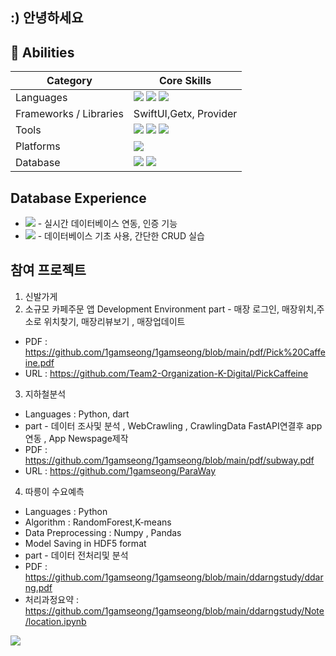 ## :) 안녕하세요 



## 💪 Abilities

| Category       | Core Skills                       |
|----------------|-----------------------------------|
| Languages      | <img src="https://img.shields.io/badge/swift-%23FA7343.svg?&style=for-the-badge&logo=swift&logoColor=white" /> <img src="https://img.shields.io/badge/python-%233776AB.svg?&style=for-the-badge&logo=python&logoColor=white" /> <img src="https://img.shields.io/badge/dart-%230175C2.svg?&style=for-the-badge&logo=dart&logoColor=white" /> 
| Frameworks / Libraries   | SwiftUI,Getx, Provider            |
| Tools          | <img src="https://img.shields.io/badge/github-%23181717.svg?&style=for-the-badge&logo=github&logoColor=white" /> <img src="https://img.shields.io/badge/xcode-%231575F9.svg?&style=for-the-badge&logo=xcode&logoColor=white" />  <img src="https://img.shields.io/badge/visual%20studio%20code-%23007ACC.svg?&style=for-the-badge&logo=visual%20studio%20code&logoColor=black" />              |
|Platforms  | <img src="https://img.shields.io/badge/flutter-%2302569B.svg?&style=for-the-badge&logo=flutter&logoColor=white" />     |
|Database          |      <img src="https://img.shields.io/badge/mysql-%234479A1.svg?&style=for-the-badge&logo=mysql&logoColor=white" />  <img src="https://img.shields.io/badge/sqlite-%23003B57.svg?&style=for-the-badge&logo=sqlite&logoColor=white" />    |








## Database Experience
-  <img src="https://img.shields.io/badge/firebase-%23FFCA28.svg?&style=for-the-badge&logo=firebase&logoColor=black" /> - 실시간 데이터베이스 연동, 인증 기능
-  	<img src="https://img.shields.io/badge/mongodb-%2347A248.svg?&style=for-the-badge&logo=mongodb&logoColor=white" /> - 데이터베이스 기초 사용, 간단한 CRUD 실습

## 참여 프로젝트
1. 신발가게
2. 소규모 카페주문 앱
  Development Environment 
  part - 매장 로그인, 매장위치,주소로 위치찾기, 매장리뷰보기 , 매장업데이트
   
- PDF : https://github.com/1gamseong/1gamseong/blob/main/pdf/Pick%20Caffeine.pdf
- URL : https://github.com/Team2-Organization-K-Digital/PickCaffeine
3. 지하철분석
- Languages : Python, dart
- part - 데이터 조사및 분석 , WebCrawling , CrawlingData FastAPI연결후 app연동 , App Newspage제작
- PDF : https://github.com/1gamseong/1gamseong/blob/main/pdf/subway.pdf
- URL : https://github.com/1gamseong/ParaWay
4. 따릉이 수요예측
- Languages : Python
- Algorithm : RandomForest,K-means
- Data Preprocessing : Numpy , Pandas
- Model Saving in HDF5 format
- part - 데이터 전처리및 분석
- PDF : https://github.com/1gamseong/1gamseong/blob/main/ddarngstudy/ddarng.pdf
- 처리과정요약 : https://github.com/1gamseong/1gamseong/blob/main/ddarngstudy/Note/location.ipynb     

<a href="https://discord.gg/bxZwZ5gSu3">
  <img src="https://img.shields.io/badge/discord-%237289DA.svg?&style=for-the-badge&logo=discord&logoColor=white"/>
</a>
<!--
**1gamseong/1gamseong** is a ✨ _special_ ✨ repository because its `README.md` (this file) appears on your GitHub profile.

Here are some ideas to get you started:

- 🔭 I’m currently working on ...
- 🌱 I’m currently learning ...
- 👯 I’m looking to collaborate on ...
- 🤔 I’m looking for help with ...
- 💬 Ask me about ...
- 📫 How to reach me: ...
- 😄 Pronouns: ...
- ⚡ Fun fact: ...
-->
